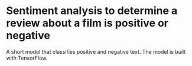 # Sentiment analysis to determine a review about a film is positive or negative

A short model that classifies positive and negative text. The model is built with TensorFlow.

